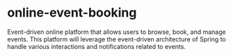 # online-event-booking
Event-driven online platform that allows users to browse, book, and manage events. This platform will leverage the event-driven architecture of Spring to handle various interactions and notifications related to events.


